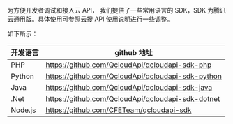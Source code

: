 为方便开发者调试和接入云 API， 我们提供了一些常用语言的 SDK，SDK 为腾讯云通用版。具体使用可参照云搜 API 使用说明进行一些调整。

如下所示：

| 开发语言 | github 地址 | 
|---------|---------|
| PHP | https://github.com/QcloudApi/qcloudapi-sdk-php | 
| Python | https://github.com/QcloudApi/qcloudapi-sdk-python | 
| Java | https://github.com/QcloudApi/qcloudapi-sdk-java | 
| .Net | https://github.com/QcloudApi/qcloudapi-sdk-dotnet |
| Node.js | https://github.com/CFETeam/qcloudapi-sdk | 
